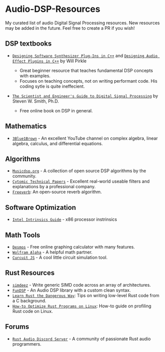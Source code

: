 # Audio-DSP-Resources
My curated list of audio Digital Signal Processing resources. New resources may be added in the future. Feel free to create a PR if you wish!

## DSP textbooks

- [`Designing Software Synthesizer Plug-Ins in C++`] and [`Designing Audio Effect Plugins in C++`] by Will Pirkle
  - Great beginner resource that teaches fundamental DSP concepts with examples.
  - Focuses on teaching concepts, not on writing performant code. His coding sytle is quite ineffecient.

- [`The Scientist and Engineer's Guide to Digital Signal Processing`] by Steven W. Smith, Ph.D.
  - Free online book on DSP in general.

## Mathematics

- [`3Blue1Brown`] - An excellent YouTube channel on complex algebra, linear algebra, calculus, and differential equations.

## Algorithms

- [`Musicdsp.org`] - A collection of open source DSP algorithms by the community.
- [`Cytomic Technical Papers`] - Excellent real-world useable filters and explanations by a professional company.
- [`Freeverb`]: An open-source reverb algorithm.

## Software Optimization

- [`Intel Intrinsics Guide`] - x86 processor instrinsics

## Math Tools
- [`Desmos`] - Free online graphing calculator with many features.
- [`Wolfram Alpha`] - A helpful math partner.
- [`Curcuit JS`] - A cool little circuit simulation tool.

## Rust Resources
- [`simdeez`] - Write generic SIMD code across an array of architectures.
- [`FunDSP`] - An Audio DSP library with a custom clean syntax.
- [`Learn Rust the Dangerous Way`]: Tips on writing low-level Rust code from a C background.
- [`How-to Optimize Rust Programs on Linux`]: How-to guide on profiling Rust code on Linux.

## Forums
- [`Rust Audio Discord Server`] - A community of passionate Rust audio programmers.

[`Designing Software Synthesizer Plug-Ins in C++`]: https://www.amazon.com/Designing-Software-Synthesizer-Plug-Ins-RackAFX/dp/1138787078
[`Designing Audio Effect Plugins in C++`]: https://www.amazon.com/Designing-Audio-Effect-Plugins-C/dp/1138591939
[`The Scientist and Engineer's Guide to Digital Signal Processing`]: http://www.dspguide.com/pdfbook.htm
[`3Blue1Brown`]: https://www.youtube.com/channel/UCYO_jab_esuFRV4b17AJtAw
[`Musicdsp.org`]: https://www.musicdsp.org/en/latest/index.html
[`Intel Intrinsics Guide`]: https://software.intel.com/sites/landingpage/IntrinsicsGuide/#!=undefined
[`simdeez`]: https://crates.io/crates/simdeez
[`FunDSP`]: https://github.com/SamiPerttu/fundsp
[`Learn Rust the Dangerous Way`]: http://cliffle.com/p/dangerust/
[`How-to Optimize Rust Programs on Linux`]: http://www.codeofview.com/fix-rs/2017/01/24/how-to-optimize-rust-programs-on-linux/
[`Cytomic Technical Papers`]: https://cytomic.com/index.php?q=technical-papers
[`Freeverb`]: https://ccrma.stanford.edu/~jos/pasp/Freeverb.html
[`Rust Audio Discord Server`]: https://discord.com/channels/590254806208217089/590657587939115048
[`Desmos`]: https://www.desmos.com/calculator
[`Wolfram Alpha`]: https://www.wolframalpha.com/
[`Curcuit JS`]: https://www.falstad.com/circuit/circuitjs.html
